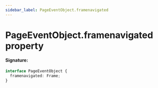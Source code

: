 ```yaml
---
sidebar_label: PageEventObject.framenavigated
---
```


# PageEventObject.framenavigated property

#### Signature:

```typescript
interface PageEventObject {
  framenavigated: Frame;
}
```
